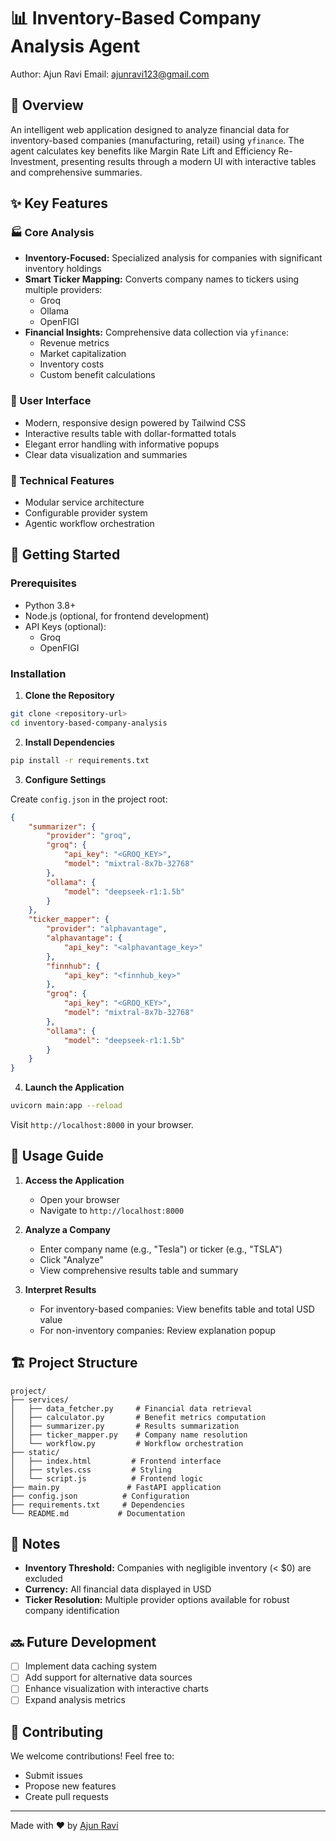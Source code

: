 # 📊 Inventory-Based Company Analysis Agent

Author: Ajun Ravi
Email: ajunravi123@gmail.com

## 🎯 Overview

An intelligent web application designed to analyze financial data for inventory-based companies (manufacturing, retail) using `yfinance`. The agent calculates key benefits like Margin Rate Lift and Efficiency Re-Investment, presenting results through a modern UI with interactive tables and comprehensive summaries.

## ✨ Key Features

### 🏭 Core Analysis
- **Inventory-Focused:** Specialized analysis for companies with significant inventory holdings
- **Smart Ticker Mapping:** Converts company names to tickers using multiple providers:
  - Groq
  - Ollama
  - OpenFIGI
- **Financial Insights:** Comprehensive data collection via `yfinance`:
  - Revenue metrics
  - Market capitalization
  - Inventory costs
  - Custom benefit calculations

### 💫 User Interface
- Modern, responsive design powered by Tailwind CSS
- Interactive results table with dollar-formatted totals
- Elegant error handling with informative popups
- Clear data visualization and summaries

### 🔧 Technical Features
- Modular service architecture
- Configurable provider system
- Agentic workflow orchestration

## 🚀 Getting Started

### Prerequisites

- Python 3.8+
- Node.js (optional, for frontend development)
- API Keys (optional):
  - Groq
  - OpenFIGI

### Installation

1. **Clone the Repository**
```bash
git clone <repository-url>
cd inventory-based-company-analysis
```

2. **Install Dependencies**
```bash
pip install -r requirements.txt
```

3. **Configure Settings**

Create `config.json` in the project root:
```json
{
    "summarizer": {
        "provider": "groq",
        "groq": {
            "api_key": "<GROQ_KEY>",
            "model": "mixtral-8x7b-32768"
        },
        "ollama": {
            "model": "deepseek-r1:1.5b"
        }
    },
    "ticker_mapper": {
        "provider": "alphavantage",
        "alphavantage": {
            "api_key": "<alphavantage_key>"
        },
        "finnhub": {
            "api_key": "<finnhub_key>"
        },
        "groq": {
            "api_key": "<GROQ_KEY>",
            "model": "mixtral-8x7b-32768"
        },
        "ollama": {
            "model": "deepseek-r1:1.5b"
        }
    }
}
```

4. **Launch the Application**
```bash
uvicorn main:app --reload
```

Visit `http://localhost:8000` in your browser.

## 📖 Usage Guide

1. **Access the Application**
   - Open your browser
   - Navigate to `http://localhost:8000`

2. **Analyze a Company**
   - Enter company name (e.g., "Tesla") or ticker (e.g., "TSLA")
   - Click "Analyze"
   - View comprehensive results table and summary

3. **Interpret Results**
   - For inventory-based companies: View benefits table and total USD value
   - For non-inventory companies: Review explanation popup

## 🏗 Project Structure

```
project/
├── services/
│   ├── data_fetcher.py     # Financial data retrieval
│   ├── calculator.py       # Benefit metrics computation
│   ├── summarizer.py       # Results summarization
│   ├── ticker_mapper.py    # Company name resolution
│   └── workflow.py         # Workflow orchestration
├── static/
│   ├── index.html         # Frontend interface
│   ├── styles.css         # Styling
│   └── script.js          # Frontend logic
├── main.py               # FastAPI application
├── config.json          # Configuration
├── requirements.txt     # Dependencies
└── README.md           # Documentation
```

## 📝 Notes

- **Inventory Threshold:** Companies with negligible inventory (< $0) are excluded
- **Currency:** All financial data displayed in USD
- **Ticker Resolution:** Multiple provider options available for robust company identification

## 🔜 Future Development

- [ ] Implement data caching system
- [ ] Add support for alternative data sources
- [ ] Enhance visualization with interactive charts
- [ ] Expand analysis metrics

## 🤝 Contributing

We welcome contributions! Feel free to:
- Submit issues
- Propose new features
- Create pull requests

---

Made with ❤️ by [Ajun Ravi](mailto:ajunravi123@gmail.com)

